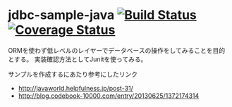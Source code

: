 # jdbc-sample-java [![Build Status](https://travis-ci.org/matsuzj/jdbc-sample-java.svg?branch=master)](https://travis-ci.org/matsuzj/jdbc-sample-java) [![Coverage Status](https://coveralls.io/repos/matsuzj/jdbc-sample-java/badge.svg)](https://coveralls.io/r/matsuzj/jdbc-sample-java)

ORMを使わず低レベルのレイヤーでデータベースの操作をしてみることを目的とする。
実装確認方法としてJunitを使ってみる。

サンプルを作成するにあたり参考にしたリンク

  * http://javaworld.helpfulness.jp/post-31/
  * http://blog.codebook-10000.com/entry/20130625/1372174314

